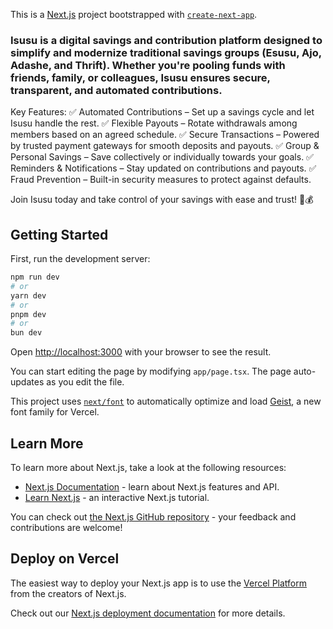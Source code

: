 This is a [Next.js](https://nextjs.org) project bootstrapped with [`create-next-app`](https://nextjs.org/docs/app/api-reference/cli/create-next-app).

### Isusu is a digital savings and contribution platform designed to simplify and modernize traditional savings groups (Esusu, Ajo, Adashe, and Thrift). Whether you're pooling funds with friends, family, or colleagues, Isusu ensures secure, transparent, and automated contributions.

Key Features:
✅ Automated Contributions – Set up a savings cycle and let Isusu handle the rest.
✅ Flexible Payouts – Rotate withdrawals among members based on an agreed schedule.
✅ Secure Transactions – Powered by trusted payment gateways for smooth deposits and payouts.
✅ Group & Personal Savings – Save collectively or individually towards your goals.
✅ Reminders & Notifications – Stay updated on contributions and payouts.
✅ Fraud Prevention – Built-in security measures to protect against defaults.

Join Isusu today and take control of your savings with ease and trust! 🚀💰
## Getting Started

First, run the development server:

```bash
npm run dev
# or
yarn dev
# or
pnpm dev
# or
bun dev
```

Open [http://localhost:3000](http://localhost:3000) with your browser to see the result.

You can start editing the page by modifying `app/page.tsx`. The page auto-updates as you edit the file.

This project uses [`next/font`](https://nextjs.org/docs/app/building-your-application/optimizing/fonts) to automatically optimize and load [Geist](https://vercel.com/font), a new font family for Vercel.

## Learn More

To learn more about Next.js, take a look at the following resources:

- [Next.js Documentation](https://nextjs.org/docs) - learn about Next.js features and API.
- [Learn Next.js](https://nextjs.org/learn) - an interactive Next.js tutorial.

You can check out [the Next.js GitHub repository](https://github.com/vercel/next.js) - your feedback and contributions are welcome!

## Deploy on Vercel

The easiest way to deploy your Next.js app is to use the [Vercel Platform](https://vercel.com/new?utm_medium=default-template&filter=next.js&utm_source=create-next-app&utm_campaign=create-next-app-readme) from the creators of Next.js.

Check out our [Next.js deployment documentation](https://nextjs.org/docs/app/building-your-application/deploying) for more details.
